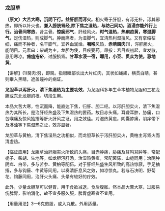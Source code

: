 ### 龙胆草

**〔原文〕大苦大寒，沉阴下行。益肝胆而泻火**。相火寄于肝胆，有泻无补，泻其邪热，即所以补火也。**兼入膀胱肾经,除下焦之湿热，与防己同功。酒浸亦能外行上行。治骨间寒热**，肾主骨。**惊痫邪气**，肝经风火。**时气温热，热痢疸黄，寒湿脚气**，足伤湿热，则成脚气。肿而痛者，为湿脚气，宜清热利湿搜风。又有挛缩枯细，痛而不肿者，名干脚气，宜养血润燥。**咽喉**风热，**赤睛胬肉**(1)，泻肝胆火，能明目。元素曰：柴胡为主，龙胆为使，目疾要药。昂按：若目疾初起，宜发散，忌用寒凉。**痈疽疮疥**，过服损肾。**甘草水浸一宿，曝用，小豆、贯众为使。忌地黄**。

 【讲解】(1)胬肉:努，即胬。指眼眦部长出大片红肉，其状如蝇翅，横贯白睛，甚则攀入黑睛，遮盖瞳神的病证。     

**龙胆草以泻肝火，清下焦湿热为主要功效**。为龙胆科多年生草本植物龙胆和三花龙胆或东北龙胆的根。切段生用。

本品大苦大寒，性沉而降，能直达下焦，归肝、胆二经。以泻肝胆实火，清下焦湿热为其所长，是治肝经热盛及下焦湿热的要药。故目赤头痛，耳聋耳肿，胁痛，口苦喉痛及惊风抽搐等肝火肝风之证，用之效佳。对湿热黄疸，阴囊肿痛，阴痒带下及淋浊等下焦湿热之证，效亦显著。

龙胆草与黄柏，清下焦湿热之功相似，而龙胆草长于泻肝胆实火，黄柏主泻肾火而清虚热。	

【临证应用】龙胆草治肝胆实火所致的头痛，目赤肿痛，胁痛及耳鸣耳肿等，常配栀子、柴胡、生地等，如龙胆泻肝汤，治湿热黄疸，常配茵陈、山栀同用；治阴肿阴痒、白带，多与苦参、黄柏等配伍。对于肝经热盛生风所致的高热惊厥，手足抽搐，多与钩藤、牛黄等同用，以奏清肝息风之效，如凉惊丸。若与石决明、野菊花、钩藤同用，治肝火头痛、头晕有较好的疗效。

 此外，少量龙胆草可以健胃，用于食欲减退，食后腹胀。然本品大苦大寒，过服易伤脾胃，影响消化，故不宜多服久服，脾胃虚寒者不宜用。	

【用量用法】3—6克煎服，或入丸散。外用适量。
